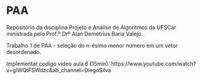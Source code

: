 # PAA

Repositório da disciplina Projeto e Análise de Algoritmos da UFSCar ministrada pelo Prof.º Drº Alan Demétrius Baria Valejo.
<p> </p>
<p>Trabalho 1 de PAA - seleção do n-ésimo menor número em um vetor desordenado.</p>
<p> </p>
Implementar codigo video aula 6 (15min): https://www.youtube.com/watch?v=gIWQtFSWdzc&ab_channel=DiegoSilva
